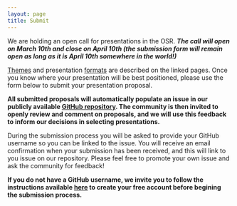 ```yaml
---
layout: page
title: Submit
---
```


<div align="left">
<p>

We are holding an open call for presentations in the OSR. ***The call will open on March 10th and close on April 10th (the submission form will remain open as long as it is April 10th somewhere in the world!)***

[Themes](themes.md) and presentation [formats](formats.md) are described on the linked pages. Once you know where your presentation will be best positioned, please use the form below to submit your presentation proposal.</p>

<p><b>All submitted proposals will automatically populate an issue in our publicly available <a href="https://github.com/ohbm/osr2020">GitHub repository</a>. The community is then invited to openly review and comment on proposals, and we will use this feedback to inform our decisions in selecting presentations.</b>

During the submission process you will be asked to provide your GitHub username so you can be linked to the issue. You will receive an email confirmation when your submission has been received, and this will link to you issue on our repository. Please feel free to promote your own issue and ask the community for feedback!

<b>If you do not have a GitHub username, we invite you to follow the instructions available <a href="https://github.com/">here</a> to create your free account before begining the submission process.</b></p>
</div>

<div style="--aspect-ratio: 3/4;">
  <iframe
    id="tripetto"
    width="720"
    height="600"
    frameborder="0"
    marginheight="0"
    marginwidth="0"
  >
  </iframe>
</div>

<script>
var tripettoElement = document.getElementById("tripetto");
var tripettoDoc = tripettoElement.contentWindow || tripettoElement.contentDocument.document || tripettoElement.contentDocument;
tripettoDoc.document.open();
tripettoDoc.document.write(decodeURI("%3Cbody%3E%3Cscript%20src=%22https://unpkg.com/tripetto-collector%22%3E%3C/script%3E%0A%3Cscript%20src=%22https://unpkg.com/tripetto-collector-rolling%22%3E%3C/script%3E%0A%3Cscript%20src=%22https://unpkg.com/tripetto-services%22%3E%3C/script%3E%0A%3Cscript%3E%0ATripettoServices.init(%7B%20token:%20%22eyJhbGciOiJIUzI1NiIsInR5cCI6IkpXVCJ9.eyJ1c2VyIjoiMVhoNkFIMmVBU2JuV2JqeGE5dk1pT04yMnpxYnE3cjh3TnhuNlZlb01aVT0iLCJkZWZpbml0aW9uIjoiZ283UCtaaVc1QVVKWE8zRDNuRjlpbEg0RlNaZFhmK3IyMzRTM3JRUTZuUT0iLCJ0eXBlIjoiY29sbGVjdCJ9.UN6b6JZc4-W80oznWvYijXwm9HPMGhd2NSY8xVqYhVo%22%20%7D);%0A%0ATripettoCollectorRolling.run(%7B%0A%20%20%20%20element:%20document.body,%0A%20%20%20%20definition:%20TripettoServices.definition,%0A%20%20%20%20style:%20TripettoServices.style,%0A%20%20%20%20onFinish:%20TripettoServices.onFinish,%0A%20%20%20%20onAttachment:%20TripettoServices.onAttachment%0A%7D);%0A%3C/script%3E%3C/body%3E"));
tripettoDoc.document.close();
</script>
